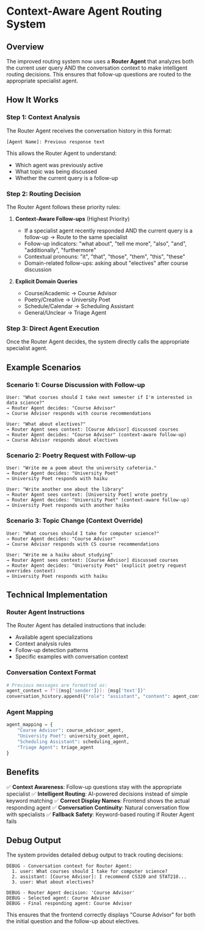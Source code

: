 # Context-Aware Agent Routing System

## Overview

The improved routing system now uses a **Router Agent** that analyzes both the current user query AND the conversation context to make intelligent routing decisions. This ensures that follow-up questions are routed to the appropriate specialist agent.

## How It Works

### Step 1: Context Analysis
The Router Agent receives the conversation history in this format:
```
[Agent Name]: Previous response text
```

This allows the Router Agent to understand:
- Which agent was previously active
- What topic was being discussed
- Whether the current query is a follow-up

### Step 2: Routing Decision
The Router Agent follows these priority rules:

1. **Context-Aware Follow-ups** (Highest Priority)
   - If a specialist agent recently responded AND the current query is a follow-up → Route to the same specialist
   - Follow-up indicators: "what about", "tell me more", "also", "and", "additionally", "furthermore"
   - Contextual pronouns: "it", "that", "those", "them", "this", "these"
   - Domain-related follow-ups: asking about "electives" after course discussion

2. **Explicit Domain Queries**
   - Course/Academic → Course Advisor
   - Poetry/Creative → University Poet
   - Schedule/Calendar → Scheduling Assistant
   - General/Unclear → Triage Agent

### Step 3: Direct Agent Execution
Once the Router Agent decides, the system directly calls the appropriate specialist agent.

## Example Scenarios

### Scenario 1: Course Discussion with Follow-up
```
User: "What courses should I take next semester if I'm interested in data science?"
→ Router Agent decides: "Course Advisor"
→ Course Advisor responds with course recommendations

User: "What about electives?"
→ Router Agent sees context: [Course Advisor] discussed courses
→ Router Agent decides: "Course Advisor" (context-aware follow-up)
→ Course Advisor responds about electives
```

### Scenario 2: Poetry Request with Follow-up
```
User: "Write me a poem about the university cafeteria."
→ Router Agent decides: "University Poet"
→ University Poet responds with haiku

User: "Write another one about the library"
→ Router Agent sees context: [University Poet] wrote poetry
→ Router Agent decides: "University Poet" (context-aware follow-up)
→ University Poet responds with another haiku
```

### Scenario 3: Topic Change (Context Override)
```
User: "What courses should I take for computer science?"
→ Router Agent decides: "Course Advisor"
→ Course Advisor responds with CS course recommendations

User: "Write me a haiku about studying"
→ Router Agent sees context: [Course Advisor] discussed courses
→ Router Agent decides: "University Poet" (explicit poetry request overrides context)
→ University Poet responds with haiku
```

## Technical Implementation

### Router Agent Instructions
The Router Agent has detailed instructions that include:
- Available agent specializations
- Context analysis rules
- Follow-up detection patterns
- Specific examples with conversation context

### Conversation Context Format
```python
# Previous messages are formatted as:
agent_context = f"[{msg['sender']}]: {msg['text']}"
conversation_history.append({"role": "assistant", "content": agent_context})
```

### Agent Mapping
```python
agent_mapping = {
    "Course Advisor": course_advisor_agent,
    "University Poet": university_poet_agent,
    "Scheduling Assistant": scheduling_agent,
    "Triage Agent": triage_agent
}
```

## Benefits

✅ **Context Awareness**: Follow-up questions stay with the appropriate specialist
✅ **Intelligent Routing**: AI-powered decisions instead of simple keyword matching
✅ **Correct Display Names**: Frontend shows the actual responding agent
✅ **Conversation Continuity**: Natural conversation flow with specialists
✅ **Fallback Safety**: Keyword-based routing if Router Agent fails

## Debug Output

The system provides detailed debug output to track routing decisions:
```
DEBUG - Conversation context for Router Agent:
  1. user: What courses should I take for computer science?
  2. assistant: [Course Advisor]: I recommend CS320 and STAT210...
  3. user: What about electives?

DEBUG - Router Agent decision: 'Course Advisor'
DEBUG - Selected agent: Course Advisor
DEBUG - Final responding agent: Course Advisor
```

This ensures that the frontend correctly displays "Course Advisor" for both the initial question and the follow-up about electives.
